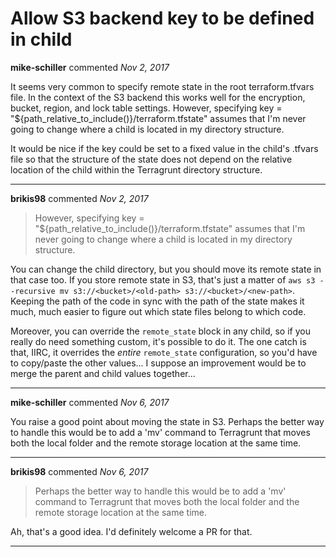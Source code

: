 # Allow S3 backend key to be defined in child

**mike-schiller** commented *Nov 2, 2017*

It seems very common to specify remote state in the root terraform.tfvars file.  In the context of the S3 backend this works well for the encryption, bucket, region, and lock table settings. However, specifying key = "${path_relative_to_include()}/terraform.tfstate" assumes that I'm never going to change where a child is located in my directory structure.

It would be nice if the key could be set to a fixed value in the child's .tfvars file so that the structure of the state does not depend on the relative location of the child within the Terragrunt directory structure.
<br />
***


**brikis98** commented *Nov 2, 2017*

> However, specifying key = "${path_relative_to_include()}/terraform.tfstate" assumes that I'm never going to change where a child is located in my directory structure.

You can change the child directory, but you should move its remote state in that case too. If you store remote state in S3, that's just a matter of `aws s3 --recursive mv s3://<bucket>/<old-path> s3://<bucket>/<new-path>`. Keeping the path of the code in sync with the path of the state makes it much, much easier to figure out which state files belong to which code.

Moreover, you can override the `remote_state` block in any child, so if you really do need something custom, it's possible to do it. The one catch is that, IIRC, it overrides the *entire* `remote_state` configuration, so you'd have to copy/paste the other values... I suppose an improvement would be to merge the parent and child values together...
***

**mike-schiller** commented *Nov 6, 2017*

You raise a good point about moving the state in S3. Perhaps the better way to handle this would be to add a 'mv' command to Terragrunt that moves both the local folder and the remote storage location at the same time.
***

**brikis98** commented *Nov 6, 2017*

> Perhaps the better way to handle this would be to add a 'mv' command to Terragrunt that moves both the local folder and the remote storage location at the same time.

Ah, that's a good idea. I'd definitely welcome a PR for that.
***

